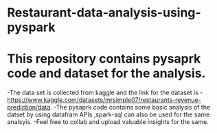 # Restaurant-data-analysis-using-pyspark
# This repository contains pysaprk code and dataset for the analysis.
-The data set is collected from kaggle and the link for the dataset is -https://www.kaggle.com/datasets/mrsimple07/restaurants-revenue-prediction/data.
-The pysaprk code contains some basic analysis of the datset by using datafram APIs ,spark-sql can also be used for the same analsyis.
-Feel free to collab and upload valuable insights for the same.

